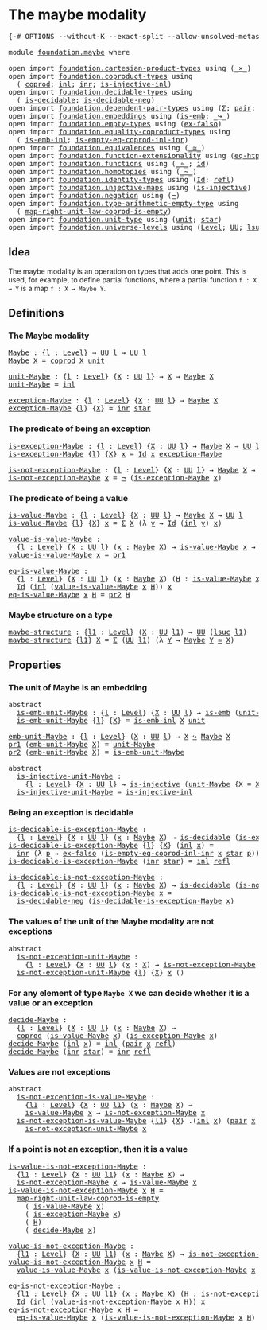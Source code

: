 # The maybe modality

<pre class="Agda"><a id="31" class="Symbol">{-#</a> <a id="35" class="Keyword">OPTIONS</a> <a id="43" class="Pragma">--without-K</a> <a id="55" class="Pragma">--exact-split</a> <a id="69" class="Pragma">--allow-unsolved-metas</a> <a id="92" class="Symbol">#-}</a>

<a id="97" class="Keyword">module</a> <a id="104" href="foundation.maybe.html" class="Module">foundation.maybe</a> <a id="121" class="Keyword">where</a>

<a id="128" class="Keyword">open</a> <a id="133" class="Keyword">import</a> <a id="140" href="foundation.cartesian-product-types.html" class="Module">foundation.cartesian-product-types</a> <a id="175" class="Keyword">using</a> <a id="181" class="Symbol">(</a><a id="182" href="foundation-core.cartesian-product-types.html#577" class="Function Operator">_×_</a><a id="185" class="Symbol">)</a>
<a id="187" class="Keyword">open</a> <a id="192" class="Keyword">import</a> <a id="199" href="foundation.coproduct-types.html" class="Module">foundation.coproduct-types</a> <a id="226" class="Keyword">using</a>
  <a id="234" class="Symbol">(</a> <a id="236" href="foundation.coproduct-types.html#1168" class="Datatype">coprod</a><a id="242" class="Symbol">;</a> <a id="244" href="foundation.coproduct-types.html#1239" class="InductiveConstructor">inl</a><a id="247" class="Symbol">;</a> <a id="249" href="foundation.coproduct-types.html#1262" class="InductiveConstructor">inr</a><a id="252" class="Symbol">;</a> <a id="254" href="foundation.coproduct-types.html#2413" class="Function">is-injective-inl</a><a id="270" class="Symbol">)</a>
<a id="272" class="Keyword">open</a> <a id="277" class="Keyword">import</a> <a id="284" href="foundation.decidable-types.html" class="Module">foundation.decidable-types</a> <a id="311" class="Keyword">using</a>
  <a id="319" class="Symbol">(</a> <a id="321" href="foundation.decidable-types.html#1905" class="Function">is-decidable</a><a id="333" class="Symbol">;</a> <a id="335" href="foundation.decidable-types.html#4740" class="Function">is-decidable-neg</a><a id="351" class="Symbol">)</a>
<a id="353" class="Keyword">open</a> <a id="358" class="Keyword">import</a> <a id="365" href="foundation.dependent-pair-types.html" class="Module">foundation.dependent-pair-types</a> <a id="397" class="Keyword">using</a> <a id="403" class="Symbol">(</a><a id="404" href="foundation-core.dependent-pair-types.html#502" class="Record">Σ</a><a id="405" class="Symbol">;</a> <a id="407" href="foundation-core.dependent-pair-types.html#575" class="InductiveConstructor">pair</a><a id="411" class="Symbol">;</a> <a id="413" href="foundation-core.dependent-pair-types.html#592" class="Field">pr1</a><a id="416" class="Symbol">;</a> <a id="418" href="foundation-core.dependent-pair-types.html#604" class="Field">pr2</a><a id="421" class="Symbol">)</a>
<a id="423" class="Keyword">open</a> <a id="428" class="Keyword">import</a> <a id="435" href="foundation.embeddings.html" class="Module">foundation.embeddings</a> <a id="457" class="Keyword">using</a> <a id="463" class="Symbol">(</a><a id="464" href="foundation-core.embeddings.html#980" class="Function">is-emb</a><a id="470" class="Symbol">;</a> <a id="472" href="foundation-core.embeddings.html#1062" class="Function Operator">_↪_</a><a id="475" class="Symbol">)</a>
<a id="477" class="Keyword">open</a> <a id="482" class="Keyword">import</a> <a id="489" href="foundation.empty-types.html" class="Module">foundation.empty-types</a> <a id="512" class="Keyword">using</a> <a id="518" class="Symbol">(</a><a id="519" href="foundation-core.empty-types.html#1147" class="Function">ex-falso</a><a id="527" class="Symbol">)</a>
<a id="529" class="Keyword">open</a> <a id="534" class="Keyword">import</a> <a id="541" href="foundation.equality-coproduct-types.html" class="Module">foundation.equality-coproduct-types</a> <a id="577" class="Keyword">using</a>
  <a id="585" class="Symbol">(</a> <a id="587" href="foundation.equality-coproduct-types.html#8465" class="Function">is-emb-inl</a><a id="597" class="Symbol">;</a> <a id="599" href="foundation.equality-coproduct-types.html#6014" class="Function">is-empty-eq-coprod-inl-inr</a><a id="625" class="Symbol">)</a>
<a id="627" class="Keyword">open</a> <a id="632" class="Keyword">import</a> <a id="639" href="foundation.equivalences.html" class="Module">foundation.equivalences</a> <a id="663" class="Keyword">using</a> <a id="669" class="Symbol">(</a><a id="670" href="foundation-core.equivalences.html#1607" class="Function Operator">_≃_</a><a id="673" class="Symbol">)</a>
<a id="675" class="Keyword">open</a> <a id="680" class="Keyword">import</a> <a id="687" href="foundation.function-extensionality.html" class="Module">foundation.function-extensionality</a> <a id="722" class="Keyword">using</a> <a id="728" class="Symbol">(</a><a id="729" href="foundation-core.function-extensionality.html#1464" class="Function">eq-htpy</a><a id="736" class="Symbol">)</a>
<a id="738" class="Keyword">open</a> <a id="743" class="Keyword">import</a> <a id="750" href="foundation.functions.html" class="Module">foundation.functions</a> <a id="771" class="Keyword">using</a> <a id="777" class="Symbol">(</a><a id="778" href="foundation-core.functions.html#407" class="Function Operator">_∘_</a><a id="781" class="Symbol">;</a> <a id="783" href="foundation-core.functions.html#309" class="Function">id</a><a id="785" class="Symbol">)</a>
<a id="787" class="Keyword">open</a> <a id="792" class="Keyword">import</a> <a id="799" href="foundation.homotopies.html" class="Module">foundation.homotopies</a> <a id="821" class="Keyword">using</a> <a id="827" class="Symbol">(</a><a id="828" href="foundation-core.homotopies.html#545" class="Function Operator">_~_</a><a id="831" class="Symbol">)</a>
<a id="833" class="Keyword">open</a> <a id="838" class="Keyword">import</a> <a id="845" href="foundation.identity-types.html" class="Module">foundation.identity-types</a> <a id="871" class="Keyword">using</a> <a id="877" class="Symbol">(</a><a id="878" href="foundation-core.identity-types.html#1754" class="Datatype">Id</a><a id="880" class="Symbol">;</a> <a id="882" href="foundation-core.identity-types.html#1807" class="InductiveConstructor">refl</a><a id="886" class="Symbol">)</a>
<a id="888" class="Keyword">open</a> <a id="893" class="Keyword">import</a> <a id="900" href="foundation.injective-maps.html" class="Module">foundation.injective-maps</a> <a id="926" class="Keyword">using</a> <a id="932" class="Symbol">(</a><a id="933" href="foundation.injective-maps.html#1295" class="Function">is-injective</a><a id="945" class="Symbol">)</a>
<a id="947" class="Keyword">open</a> <a id="952" class="Keyword">import</a> <a id="959" href="foundation.negation.html" class="Module">foundation.negation</a> <a id="979" class="Keyword">using</a> <a id="985" class="Symbol">(</a><a id="986" href="foundation-core.negation.html#452" class="Function">¬</a><a id="987" class="Symbol">)</a>
<a id="989" class="Keyword">open</a> <a id="994" class="Keyword">import</a> <a id="1001" href="foundation.type-arithmetic-empty-type.html" class="Module">foundation.type-arithmetic-empty-type</a> <a id="1039" class="Keyword">using</a>
  <a id="1047" class="Symbol">(</a> <a id="1049" href="foundation.type-arithmetic-empty-type.html#7685" class="Function">map-right-unit-law-coprod-is-empty</a><a id="1083" class="Symbol">)</a>
<a id="1085" class="Keyword">open</a> <a id="1090" class="Keyword">import</a> <a id="1097" href="foundation.unit-type.html" class="Module">foundation.unit-type</a> <a id="1118" class="Keyword">using</a> <a id="1124" class="Symbol">(</a><a id="1125" href="foundation.unit-type.html#1075" class="Datatype">unit</a><a id="1129" class="Symbol">;</a> <a id="1131" href="foundation.unit-type.html#1099" class="InductiveConstructor">star</a><a id="1135" class="Symbol">)</a>
<a id="1137" class="Keyword">open</a> <a id="1142" class="Keyword">import</a> <a id="1149" href="foundation.universe-levels.html" class="Module">foundation.universe-levels</a> <a id="1176" class="Keyword">using</a> <a id="1182" class="Symbol">(</a><a id="1183" href="Agda.Primitive.html#597" class="Postulate">Level</a><a id="1188" class="Symbol">;</a> <a id="1190" href="foundation-core.universe-levels.html#222" class="Primitive">UU</a><a id="1192" class="Symbol">;</a> <a id="1194" href="Agda.Primitive.html#780" class="Primitive">lsuc</a><a id="1198" class="Symbol">)</a>
</pre>
## Idea

The maybe modality is an operation on types that adds one point. This is used, for example, to define partial functions, where a partial function `f : X ⇀ Y` is a map `f : X → Maybe Y`.

## Definitions

### The Maybe modality

<pre class="Agda"><a id="Maybe"></a><a id="1449" href="foundation.maybe.html#1449" class="Function">Maybe</a> <a id="1455" class="Symbol">:</a> <a id="1457" class="Symbol">{</a><a id="1458" href="foundation.maybe.html#1458" class="Bound">l</a> <a id="1460" class="Symbol">:</a> <a id="1462" href="Agda.Primitive.html#597" class="Postulate">Level</a><a id="1467" class="Symbol">}</a> <a id="1469" class="Symbol">→</a> <a id="1471" href="foundation-core.universe-levels.html#222" class="Primitive">UU</a> <a id="1474" href="foundation.maybe.html#1458" class="Bound">l</a> <a id="1476" class="Symbol">→</a> <a id="1478" href="foundation-core.universe-levels.html#222" class="Primitive">UU</a> <a id="1481" href="foundation.maybe.html#1458" class="Bound">l</a>
<a id="1483" href="foundation.maybe.html#1449" class="Function">Maybe</a> <a id="1489" href="foundation.maybe.html#1489" class="Bound">X</a> <a id="1491" class="Symbol">=</a> <a id="1493" href="foundation.coproduct-types.html#1168" class="Datatype">coprod</a> <a id="1500" href="foundation.maybe.html#1489" class="Bound">X</a> <a id="1502" href="foundation.unit-type.html#1075" class="Datatype">unit</a>

<a id="unit-Maybe"></a><a id="1508" href="foundation.maybe.html#1508" class="Function">unit-Maybe</a> <a id="1519" class="Symbol">:</a> <a id="1521" class="Symbol">{</a><a id="1522" href="foundation.maybe.html#1522" class="Bound">l</a> <a id="1524" class="Symbol">:</a> <a id="1526" href="Agda.Primitive.html#597" class="Postulate">Level</a><a id="1531" class="Symbol">}</a> <a id="1533" class="Symbol">{</a><a id="1534" href="foundation.maybe.html#1534" class="Bound">X</a> <a id="1536" class="Symbol">:</a> <a id="1538" href="foundation-core.universe-levels.html#222" class="Primitive">UU</a> <a id="1541" href="foundation.maybe.html#1522" class="Bound">l</a><a id="1542" class="Symbol">}</a> <a id="1544" class="Symbol">→</a> <a id="1546" href="foundation.maybe.html#1534" class="Bound">X</a> <a id="1548" class="Symbol">→</a> <a id="1550" href="foundation.maybe.html#1449" class="Function">Maybe</a> <a id="1556" href="foundation.maybe.html#1534" class="Bound">X</a>
<a id="1558" href="foundation.maybe.html#1508" class="Function">unit-Maybe</a> <a id="1569" class="Symbol">=</a> <a id="1571" href="foundation.coproduct-types.html#1239" class="InductiveConstructor">inl</a>

<a id="exception-Maybe"></a><a id="1576" href="foundation.maybe.html#1576" class="Function">exception-Maybe</a> <a id="1592" class="Symbol">:</a> <a id="1594" class="Symbol">{</a><a id="1595" href="foundation.maybe.html#1595" class="Bound">l</a> <a id="1597" class="Symbol">:</a> <a id="1599" href="Agda.Primitive.html#597" class="Postulate">Level</a><a id="1604" class="Symbol">}</a> <a id="1606" class="Symbol">{</a><a id="1607" href="foundation.maybe.html#1607" class="Bound">X</a> <a id="1609" class="Symbol">:</a> <a id="1611" href="foundation-core.universe-levels.html#222" class="Primitive">UU</a> <a id="1614" href="foundation.maybe.html#1595" class="Bound">l</a><a id="1615" class="Symbol">}</a> <a id="1617" class="Symbol">→</a> <a id="1619" href="foundation.maybe.html#1449" class="Function">Maybe</a> <a id="1625" href="foundation.maybe.html#1607" class="Bound">X</a>
<a id="1627" href="foundation.maybe.html#1576" class="Function">exception-Maybe</a> <a id="1643" class="Symbol">{</a><a id="1644" href="foundation.maybe.html#1644" class="Bound">l</a><a id="1645" class="Symbol">}</a> <a id="1647" class="Symbol">{</a><a id="1648" href="foundation.maybe.html#1648" class="Bound">X</a><a id="1649" class="Symbol">}</a> <a id="1651" class="Symbol">=</a> <a id="1653" href="foundation.coproduct-types.html#1262" class="InductiveConstructor">inr</a> <a id="1657" href="foundation.unit-type.html#1099" class="InductiveConstructor">star</a>
</pre>
### The predicate of being an exception

<pre class="Agda"><a id="is-exception-Maybe"></a><a id="1716" href="foundation.maybe.html#1716" class="Function">is-exception-Maybe</a> <a id="1735" class="Symbol">:</a> <a id="1737" class="Symbol">{</a><a id="1738" href="foundation.maybe.html#1738" class="Bound">l</a> <a id="1740" class="Symbol">:</a> <a id="1742" href="Agda.Primitive.html#597" class="Postulate">Level</a><a id="1747" class="Symbol">}</a> <a id="1749" class="Symbol">{</a><a id="1750" href="foundation.maybe.html#1750" class="Bound">X</a> <a id="1752" class="Symbol">:</a> <a id="1754" href="foundation-core.universe-levels.html#222" class="Primitive">UU</a> <a id="1757" href="foundation.maybe.html#1738" class="Bound">l</a><a id="1758" class="Symbol">}</a> <a id="1760" class="Symbol">→</a> <a id="1762" href="foundation.maybe.html#1449" class="Function">Maybe</a> <a id="1768" href="foundation.maybe.html#1750" class="Bound">X</a> <a id="1770" class="Symbol">→</a> <a id="1772" href="foundation-core.universe-levels.html#222" class="Primitive">UU</a> <a id="1775" href="foundation.maybe.html#1738" class="Bound">l</a>
<a id="1777" href="foundation.maybe.html#1716" class="Function">is-exception-Maybe</a> <a id="1796" class="Symbol">{</a><a id="1797" href="foundation.maybe.html#1797" class="Bound">l</a><a id="1798" class="Symbol">}</a> <a id="1800" class="Symbol">{</a><a id="1801" href="foundation.maybe.html#1801" class="Bound">X</a><a id="1802" class="Symbol">}</a> <a id="1804" href="foundation.maybe.html#1804" class="Bound">x</a> <a id="1806" class="Symbol">=</a> <a id="1808" href="foundation-core.identity-types.html#1754" class="Datatype">Id</a> <a id="1811" href="foundation.maybe.html#1804" class="Bound">x</a> <a id="1813" href="foundation.maybe.html#1576" class="Function">exception-Maybe</a>

<a id="is-not-exception-Maybe"></a><a id="1830" href="foundation.maybe.html#1830" class="Function">is-not-exception-Maybe</a> <a id="1853" class="Symbol">:</a> <a id="1855" class="Symbol">{</a><a id="1856" href="foundation.maybe.html#1856" class="Bound">l</a> <a id="1858" class="Symbol">:</a> <a id="1860" href="Agda.Primitive.html#597" class="Postulate">Level</a><a id="1865" class="Symbol">}</a> <a id="1867" class="Symbol">{</a><a id="1868" href="foundation.maybe.html#1868" class="Bound">X</a> <a id="1870" class="Symbol">:</a> <a id="1872" href="foundation-core.universe-levels.html#222" class="Primitive">UU</a> <a id="1875" href="foundation.maybe.html#1856" class="Bound">l</a><a id="1876" class="Symbol">}</a> <a id="1878" class="Symbol">→</a> <a id="1880" href="foundation.maybe.html#1449" class="Function">Maybe</a> <a id="1886" href="foundation.maybe.html#1868" class="Bound">X</a> <a id="1888" class="Symbol">→</a> <a id="1890" href="foundation-core.universe-levels.html#222" class="Primitive">UU</a> <a id="1893" href="foundation.maybe.html#1856" class="Bound">l</a>
<a id="1895" href="foundation.maybe.html#1830" class="Function">is-not-exception-Maybe</a> <a id="1918" href="foundation.maybe.html#1918" class="Bound">x</a> <a id="1920" class="Symbol">=</a> <a id="1922" href="foundation-core.negation.html#452" class="Function">¬</a> <a id="1924" class="Symbol">(</a><a id="1925" href="foundation.maybe.html#1716" class="Function">is-exception-Maybe</a> <a id="1944" href="foundation.maybe.html#1918" class="Bound">x</a><a id="1945" class="Symbol">)</a>
</pre>
### The predicate of being a value

<pre class="Agda"><a id="is-value-Maybe"></a><a id="1996" href="foundation.maybe.html#1996" class="Function">is-value-Maybe</a> <a id="2011" class="Symbol">:</a> <a id="2013" class="Symbol">{</a><a id="2014" href="foundation.maybe.html#2014" class="Bound">l</a> <a id="2016" class="Symbol">:</a> <a id="2018" href="Agda.Primitive.html#597" class="Postulate">Level</a><a id="2023" class="Symbol">}</a> <a id="2025" class="Symbol">{</a><a id="2026" href="foundation.maybe.html#2026" class="Bound">X</a> <a id="2028" class="Symbol">:</a> <a id="2030" href="foundation-core.universe-levels.html#222" class="Primitive">UU</a> <a id="2033" href="foundation.maybe.html#2014" class="Bound">l</a><a id="2034" class="Symbol">}</a> <a id="2036" class="Symbol">→</a> <a id="2038" href="foundation.maybe.html#1449" class="Function">Maybe</a> <a id="2044" href="foundation.maybe.html#2026" class="Bound">X</a> <a id="2046" class="Symbol">→</a> <a id="2048" href="foundation-core.universe-levels.html#222" class="Primitive">UU</a> <a id="2051" href="foundation.maybe.html#2014" class="Bound">l</a>
<a id="2053" href="foundation.maybe.html#1996" class="Function">is-value-Maybe</a> <a id="2068" class="Symbol">{</a><a id="2069" href="foundation.maybe.html#2069" class="Bound">l</a><a id="2070" class="Symbol">}</a> <a id="2072" class="Symbol">{</a><a id="2073" href="foundation.maybe.html#2073" class="Bound">X</a><a id="2074" class="Symbol">}</a> <a id="2076" href="foundation.maybe.html#2076" class="Bound">x</a> <a id="2078" class="Symbol">=</a> <a id="2080" href="foundation-core.dependent-pair-types.html#502" class="Record">Σ</a> <a id="2082" href="foundation.maybe.html#2073" class="Bound">X</a> <a id="2084" class="Symbol">(λ</a> <a id="2087" href="foundation.maybe.html#2087" class="Bound">y</a> <a id="2089" class="Symbol">→</a> <a id="2091" href="foundation-core.identity-types.html#1754" class="Datatype">Id</a> <a id="2094" class="Symbol">(</a><a id="2095" href="foundation.coproduct-types.html#1239" class="InductiveConstructor">inl</a> <a id="2099" href="foundation.maybe.html#2087" class="Bound">y</a><a id="2100" class="Symbol">)</a> <a id="2102" href="foundation.maybe.html#2076" class="Bound">x</a><a id="2103" class="Symbol">)</a>

<a id="value-is-value-Maybe"></a><a id="2106" href="foundation.maybe.html#2106" class="Function">value-is-value-Maybe</a> <a id="2127" class="Symbol">:</a>
  <a id="2131" class="Symbol">{</a><a id="2132" href="foundation.maybe.html#2132" class="Bound">l</a> <a id="2134" class="Symbol">:</a> <a id="2136" href="Agda.Primitive.html#597" class="Postulate">Level</a><a id="2141" class="Symbol">}</a> <a id="2143" class="Symbol">{</a><a id="2144" href="foundation.maybe.html#2144" class="Bound">X</a> <a id="2146" class="Symbol">:</a> <a id="2148" href="foundation-core.universe-levels.html#222" class="Primitive">UU</a> <a id="2151" href="foundation.maybe.html#2132" class="Bound">l</a><a id="2152" class="Symbol">}</a> <a id="2154" class="Symbol">(</a><a id="2155" href="foundation.maybe.html#2155" class="Bound">x</a> <a id="2157" class="Symbol">:</a> <a id="2159" href="foundation.maybe.html#1449" class="Function">Maybe</a> <a id="2165" href="foundation.maybe.html#2144" class="Bound">X</a><a id="2166" class="Symbol">)</a> <a id="2168" class="Symbol">→</a> <a id="2170" href="foundation.maybe.html#1996" class="Function">is-value-Maybe</a> <a id="2185" href="foundation.maybe.html#2155" class="Bound">x</a> <a id="2187" class="Symbol">→</a> <a id="2189" href="foundation.maybe.html#2144" class="Bound">X</a>
<a id="2191" href="foundation.maybe.html#2106" class="Function">value-is-value-Maybe</a> <a id="2212" href="foundation.maybe.html#2212" class="Bound">x</a> <a id="2214" class="Symbol">=</a> <a id="2216" href="foundation-core.dependent-pair-types.html#592" class="Field">pr1</a>

<a id="eq-is-value-Maybe"></a><a id="2221" href="foundation.maybe.html#2221" class="Function">eq-is-value-Maybe</a> <a id="2239" class="Symbol">:</a>
  <a id="2243" class="Symbol">{</a><a id="2244" href="foundation.maybe.html#2244" class="Bound">l</a> <a id="2246" class="Symbol">:</a> <a id="2248" href="Agda.Primitive.html#597" class="Postulate">Level</a><a id="2253" class="Symbol">}</a> <a id="2255" class="Symbol">{</a><a id="2256" href="foundation.maybe.html#2256" class="Bound">X</a> <a id="2258" class="Symbol">:</a> <a id="2260" href="foundation-core.universe-levels.html#222" class="Primitive">UU</a> <a id="2263" href="foundation.maybe.html#2244" class="Bound">l</a><a id="2264" class="Symbol">}</a> <a id="2266" class="Symbol">(</a><a id="2267" href="foundation.maybe.html#2267" class="Bound">x</a> <a id="2269" class="Symbol">:</a> <a id="2271" href="foundation.maybe.html#1449" class="Function">Maybe</a> <a id="2277" href="foundation.maybe.html#2256" class="Bound">X</a><a id="2278" class="Symbol">)</a> <a id="2280" class="Symbol">(</a><a id="2281" href="foundation.maybe.html#2281" class="Bound">H</a> <a id="2283" class="Symbol">:</a> <a id="2285" href="foundation.maybe.html#1996" class="Function">is-value-Maybe</a> <a id="2300" href="foundation.maybe.html#2267" class="Bound">x</a><a id="2301" class="Symbol">)</a> <a id="2303" class="Symbol">→</a>
  <a id="2307" href="foundation-core.identity-types.html#1754" class="Datatype">Id</a> <a id="2310" class="Symbol">(</a><a id="2311" href="foundation.coproduct-types.html#1239" class="InductiveConstructor">inl</a> <a id="2315" class="Symbol">(</a><a id="2316" href="foundation.maybe.html#2106" class="Function">value-is-value-Maybe</a> <a id="2337" href="foundation.maybe.html#2267" class="Bound">x</a> <a id="2339" href="foundation.maybe.html#2281" class="Bound">H</a><a id="2340" class="Symbol">))</a> <a id="2343" href="foundation.maybe.html#2267" class="Bound">x</a>
<a id="2345" href="foundation.maybe.html#2221" class="Function">eq-is-value-Maybe</a> <a id="2363" href="foundation.maybe.html#2363" class="Bound">x</a> <a id="2365" href="foundation.maybe.html#2365" class="Bound">H</a> <a id="2367" class="Symbol">=</a> <a id="2369" href="foundation-core.dependent-pair-types.html#604" class="Field">pr2</a> <a id="2373" href="foundation.maybe.html#2365" class="Bound">H</a>
</pre>
### Maybe structure on a type

<pre class="Agda"><a id="maybe-structure"></a><a id="2419" href="foundation.maybe.html#2419" class="Function">maybe-structure</a> <a id="2435" class="Symbol">:</a> <a id="2437" class="Symbol">{</a><a id="2438" href="foundation.maybe.html#2438" class="Bound">l1</a> <a id="2441" class="Symbol">:</a> <a id="2443" href="Agda.Primitive.html#597" class="Postulate">Level</a><a id="2448" class="Symbol">}</a> <a id="2450" class="Symbol">(</a><a id="2451" href="foundation.maybe.html#2451" class="Bound">X</a> <a id="2453" class="Symbol">:</a> <a id="2455" href="foundation-core.universe-levels.html#222" class="Primitive">UU</a> <a id="2458" href="foundation.maybe.html#2438" class="Bound">l1</a><a id="2460" class="Symbol">)</a> <a id="2462" class="Symbol">→</a> <a id="2464" href="foundation-core.universe-levels.html#222" class="Primitive">UU</a> <a id="2467" class="Symbol">(</a><a id="2468" href="Agda.Primitive.html#780" class="Primitive">lsuc</a> <a id="2473" href="foundation.maybe.html#2438" class="Bound">l1</a><a id="2475" class="Symbol">)</a>
<a id="2477" href="foundation.maybe.html#2419" class="Function">maybe-structure</a> <a id="2493" class="Symbol">{</a><a id="2494" href="foundation.maybe.html#2494" class="Bound">l1</a><a id="2496" class="Symbol">}</a> <a id="2498" href="foundation.maybe.html#2498" class="Bound">X</a> <a id="2500" class="Symbol">=</a> <a id="2502" href="foundation-core.dependent-pair-types.html#502" class="Record">Σ</a> <a id="2504" class="Symbol">(</a><a id="2505" href="foundation-core.universe-levels.html#222" class="Primitive">UU</a> <a id="2508" href="foundation.maybe.html#2494" class="Bound">l1</a><a id="2510" class="Symbol">)</a> <a id="2512" class="Symbol">(λ</a> <a id="2515" href="foundation.maybe.html#2515" class="Bound">Y</a> <a id="2517" class="Symbol">→</a> <a id="2519" href="foundation.maybe.html#1449" class="Function">Maybe</a> <a id="2525" href="foundation.maybe.html#2515" class="Bound">Y</a> <a id="2527" href="foundation-core.equivalences.html#1607" class="Function Operator">≃</a> <a id="2529" href="foundation.maybe.html#2498" class="Bound">X</a><a id="2530" class="Symbol">)</a>
</pre>
## Properties

### The unit of Maybe is an embedding

<pre class="Agda"><a id="2599" class="Keyword">abstract</a>
  <a id="is-emb-unit-Maybe"></a><a id="2610" href="foundation.maybe.html#2610" class="Function">is-emb-unit-Maybe</a> <a id="2628" class="Symbol">:</a> <a id="2630" class="Symbol">{</a><a id="2631" href="foundation.maybe.html#2631" class="Bound">l</a> <a id="2633" class="Symbol">:</a> <a id="2635" href="Agda.Primitive.html#597" class="Postulate">Level</a><a id="2640" class="Symbol">}</a> <a id="2642" class="Symbol">{</a><a id="2643" href="foundation.maybe.html#2643" class="Bound">X</a> <a id="2645" class="Symbol">:</a> <a id="2647" href="foundation-core.universe-levels.html#222" class="Primitive">UU</a> <a id="2650" href="foundation.maybe.html#2631" class="Bound">l</a><a id="2651" class="Symbol">}</a> <a id="2653" class="Symbol">→</a> <a id="2655" href="foundation-core.embeddings.html#980" class="Function">is-emb</a> <a id="2662" class="Symbol">(</a><a id="2663" href="foundation.maybe.html#1508" class="Function">unit-Maybe</a> <a id="2674" class="Symbol">{</a><a id="2675" class="Argument">X</a> <a id="2677" class="Symbol">=</a> <a id="2679" href="foundation.maybe.html#2643" class="Bound">X</a><a id="2680" class="Symbol">})</a>
  <a id="2685" href="foundation.maybe.html#2610" class="Function">is-emb-unit-Maybe</a> <a id="2703" class="Symbol">{</a><a id="2704" href="foundation.maybe.html#2704" class="Bound">l</a><a id="2705" class="Symbol">}</a> <a id="2707" class="Symbol">{</a><a id="2708" href="foundation.maybe.html#2708" class="Bound">X</a><a id="2709" class="Symbol">}</a> <a id="2711" class="Symbol">=</a> <a id="2713" href="foundation.equality-coproduct-types.html#8465" class="Function">is-emb-inl</a> <a id="2724" href="foundation.maybe.html#2708" class="Bound">X</a> <a id="2726" href="foundation.unit-type.html#1075" class="Datatype">unit</a>

<a id="emb-unit-Maybe"></a><a id="2732" href="foundation.maybe.html#2732" class="Function">emb-unit-Maybe</a> <a id="2747" class="Symbol">:</a> <a id="2749" class="Symbol">{</a><a id="2750" href="foundation.maybe.html#2750" class="Bound">l</a> <a id="2752" class="Symbol">:</a> <a id="2754" href="Agda.Primitive.html#597" class="Postulate">Level</a><a id="2759" class="Symbol">}</a> <a id="2761" class="Symbol">(</a><a id="2762" href="foundation.maybe.html#2762" class="Bound">X</a> <a id="2764" class="Symbol">:</a> <a id="2766" href="foundation-core.universe-levels.html#222" class="Primitive">UU</a> <a id="2769" href="foundation.maybe.html#2750" class="Bound">l</a><a id="2770" class="Symbol">)</a> <a id="2772" class="Symbol">→</a> <a id="2774" href="foundation.maybe.html#2762" class="Bound">X</a> <a id="2776" href="foundation-core.embeddings.html#1062" class="Function Operator">↪</a> <a id="2778" href="foundation.maybe.html#1449" class="Function">Maybe</a> <a id="2784" href="foundation.maybe.html#2762" class="Bound">X</a>
<a id="2786" href="foundation-core.dependent-pair-types.html#592" class="Field">pr1</a> <a id="2790" class="Symbol">(</a><a id="2791" href="foundation.maybe.html#2732" class="Function">emb-unit-Maybe</a> <a id="2806" href="foundation.maybe.html#2806" class="Bound">X</a><a id="2807" class="Symbol">)</a> <a id="2809" class="Symbol">=</a> <a id="2811" href="foundation.maybe.html#1508" class="Function">unit-Maybe</a>
<a id="2822" href="foundation-core.dependent-pair-types.html#604" class="Field">pr2</a> <a id="2826" class="Symbol">(</a><a id="2827" href="foundation.maybe.html#2732" class="Function">emb-unit-Maybe</a> <a id="2842" href="foundation.maybe.html#2842" class="Bound">X</a><a id="2843" class="Symbol">)</a> <a id="2845" class="Symbol">=</a> <a id="2847" href="foundation.maybe.html#2610" class="Function">is-emb-unit-Maybe</a>

<a id="2866" class="Keyword">abstract</a>
  <a id="is-injective-unit-Maybe"></a><a id="2877" href="foundation.maybe.html#2877" class="Function">is-injective-unit-Maybe</a> <a id="2901" class="Symbol">:</a>
    <a id="2907" class="Symbol">{</a><a id="2908" href="foundation.maybe.html#2908" class="Bound">l</a> <a id="2910" class="Symbol">:</a> <a id="2912" href="Agda.Primitive.html#597" class="Postulate">Level</a><a id="2917" class="Symbol">}</a> <a id="2919" class="Symbol">{</a><a id="2920" href="foundation.maybe.html#2920" class="Bound">X</a> <a id="2922" class="Symbol">:</a> <a id="2924" href="foundation-core.universe-levels.html#222" class="Primitive">UU</a> <a id="2927" href="foundation.maybe.html#2908" class="Bound">l</a><a id="2928" class="Symbol">}</a> <a id="2930" class="Symbol">→</a> <a id="2932" href="foundation.injective-maps.html#1295" class="Function">is-injective</a> <a id="2945" class="Symbol">(</a><a id="2946" href="foundation.maybe.html#1508" class="Function">unit-Maybe</a> <a id="2957" class="Symbol">{</a><a id="2958" class="Argument">X</a> <a id="2960" class="Symbol">=</a> <a id="2962" href="foundation.maybe.html#2920" class="Bound">X</a><a id="2963" class="Symbol">})</a>
  <a id="2968" href="foundation.maybe.html#2877" class="Function">is-injective-unit-Maybe</a> <a id="2992" class="Symbol">=</a> <a id="2994" href="foundation.coproduct-types.html#2413" class="Function">is-injective-inl</a>
</pre>
### Being an exception is decidable

<pre class="Agda"><a id="is-decidable-is-exception-Maybe"></a><a id="3061" href="foundation.maybe.html#3061" class="Function">is-decidable-is-exception-Maybe</a> <a id="3093" class="Symbol">:</a>
  <a id="3097" class="Symbol">{</a><a id="3098" href="foundation.maybe.html#3098" class="Bound">l</a> <a id="3100" class="Symbol">:</a> <a id="3102" href="Agda.Primitive.html#597" class="Postulate">Level</a><a id="3107" class="Symbol">}</a> <a id="3109" class="Symbol">{</a><a id="3110" href="foundation.maybe.html#3110" class="Bound">X</a> <a id="3112" class="Symbol">:</a> <a id="3114" href="foundation-core.universe-levels.html#222" class="Primitive">UU</a> <a id="3117" href="foundation.maybe.html#3098" class="Bound">l</a><a id="3118" class="Symbol">}</a> <a id="3120" class="Symbol">(</a><a id="3121" href="foundation.maybe.html#3121" class="Bound">x</a> <a id="3123" class="Symbol">:</a> <a id="3125" href="foundation.maybe.html#1449" class="Function">Maybe</a> <a id="3131" href="foundation.maybe.html#3110" class="Bound">X</a><a id="3132" class="Symbol">)</a> <a id="3134" class="Symbol">→</a> <a id="3136" href="foundation.decidable-types.html#1905" class="Function">is-decidable</a> <a id="3149" class="Symbol">(</a><a id="3150" href="foundation.maybe.html#1716" class="Function">is-exception-Maybe</a> <a id="3169" href="foundation.maybe.html#3121" class="Bound">x</a><a id="3170" class="Symbol">)</a>
<a id="3172" href="foundation.maybe.html#3061" class="Function">is-decidable-is-exception-Maybe</a> <a id="3204" class="Symbol">{</a><a id="3205" href="foundation.maybe.html#3205" class="Bound">l</a><a id="3206" class="Symbol">}</a> <a id="3208" class="Symbol">{</a><a id="3209" href="foundation.maybe.html#3209" class="Bound">X</a><a id="3210" class="Symbol">}</a> <a id="3212" class="Symbol">(</a><a id="3213" href="foundation.coproduct-types.html#1239" class="InductiveConstructor">inl</a> <a id="3217" href="foundation.maybe.html#3217" class="Bound">x</a><a id="3218" class="Symbol">)</a> <a id="3220" class="Symbol">=</a>
  <a id="3224" href="foundation.coproduct-types.html#1262" class="InductiveConstructor">inr</a> <a id="3228" class="Symbol">(λ</a> <a id="3231" href="foundation.maybe.html#3231" class="Bound">p</a> <a id="3233" class="Symbol">→</a> <a id="3235" href="foundation-core.empty-types.html#1147" class="Function">ex-falso</a> <a id="3244" class="Symbol">(</a><a id="3245" href="foundation.equality-coproduct-types.html#6014" class="Function">is-empty-eq-coprod-inl-inr</a> <a id="3272" href="foundation.maybe.html#3217" class="Bound">x</a> <a id="3274" href="foundation.unit-type.html#1099" class="InductiveConstructor">star</a> <a id="3279" href="foundation.maybe.html#3231" class="Bound">p</a><a id="3280" class="Symbol">))</a>
<a id="3283" href="foundation.maybe.html#3061" class="Function">is-decidable-is-exception-Maybe</a> <a id="3315" class="Symbol">(</a><a id="3316" href="foundation.coproduct-types.html#1262" class="InductiveConstructor">inr</a> <a id="3320" href="foundation.unit-type.html#1099" class="InductiveConstructor">star</a><a id="3324" class="Symbol">)</a> <a id="3326" class="Symbol">=</a> <a id="3328" href="foundation.coproduct-types.html#1239" class="InductiveConstructor">inl</a> <a id="3332" href="foundation-core.identity-types.html#1807" class="InductiveConstructor">refl</a>

<a id="is-decidable-is-not-exception-Maybe"></a><a id="3338" href="foundation.maybe.html#3338" class="Function">is-decidable-is-not-exception-Maybe</a> <a id="3374" class="Symbol">:</a>
  <a id="3378" class="Symbol">{</a><a id="3379" href="foundation.maybe.html#3379" class="Bound">l</a> <a id="3381" class="Symbol">:</a> <a id="3383" href="Agda.Primitive.html#597" class="Postulate">Level</a><a id="3388" class="Symbol">}</a> <a id="3390" class="Symbol">{</a><a id="3391" href="foundation.maybe.html#3391" class="Bound">X</a> <a id="3393" class="Symbol">:</a> <a id="3395" href="foundation-core.universe-levels.html#222" class="Primitive">UU</a> <a id="3398" href="foundation.maybe.html#3379" class="Bound">l</a><a id="3399" class="Symbol">}</a> <a id="3401" class="Symbol">(</a><a id="3402" href="foundation.maybe.html#3402" class="Bound">x</a> <a id="3404" class="Symbol">:</a> <a id="3406" href="foundation.maybe.html#1449" class="Function">Maybe</a> <a id="3412" href="foundation.maybe.html#3391" class="Bound">X</a><a id="3413" class="Symbol">)</a> <a id="3415" class="Symbol">→</a> <a id="3417" href="foundation.decidable-types.html#1905" class="Function">is-decidable</a> <a id="3430" class="Symbol">(</a><a id="3431" href="foundation.maybe.html#1830" class="Function">is-not-exception-Maybe</a> <a id="3454" href="foundation.maybe.html#3402" class="Bound">x</a><a id="3455" class="Symbol">)</a>
<a id="3457" href="foundation.maybe.html#3338" class="Function">is-decidable-is-not-exception-Maybe</a> <a id="3493" href="foundation.maybe.html#3493" class="Bound">x</a> <a id="3495" class="Symbol">=</a>
  <a id="3499" href="foundation.decidable-types.html#4740" class="Function">is-decidable-neg</a> <a id="3516" class="Symbol">(</a><a id="3517" href="foundation.maybe.html#3061" class="Function">is-decidable-is-exception-Maybe</a> <a id="3549" href="foundation.maybe.html#3493" class="Bound">x</a><a id="3550" class="Symbol">)</a>
</pre>
### The values of the unit of the Maybe modality are not exceptions

<pre class="Agda"><a id="3634" class="Keyword">abstract</a>
  <a id="is-not-exception-unit-Maybe"></a><a id="3645" href="foundation.maybe.html#3645" class="Function">is-not-exception-unit-Maybe</a> <a id="3673" class="Symbol">:</a>
    <a id="3679" class="Symbol">{</a><a id="3680" href="foundation.maybe.html#3680" class="Bound">l</a> <a id="3682" class="Symbol">:</a> <a id="3684" href="Agda.Primitive.html#597" class="Postulate">Level</a><a id="3689" class="Symbol">}</a> <a id="3691" class="Symbol">{</a><a id="3692" href="foundation.maybe.html#3692" class="Bound">X</a> <a id="3694" class="Symbol">:</a> <a id="3696" href="foundation-core.universe-levels.html#222" class="Primitive">UU</a> <a id="3699" href="foundation.maybe.html#3680" class="Bound">l</a><a id="3700" class="Symbol">}</a> <a id="3702" class="Symbol">(</a><a id="3703" href="foundation.maybe.html#3703" class="Bound">x</a> <a id="3705" class="Symbol">:</a> <a id="3707" href="foundation.maybe.html#3692" class="Bound">X</a><a id="3708" class="Symbol">)</a> <a id="3710" class="Symbol">→</a> <a id="3712" href="foundation.maybe.html#1830" class="Function">is-not-exception-Maybe</a> <a id="3735" class="Symbol">(</a><a id="3736" href="foundation.maybe.html#1508" class="Function">unit-Maybe</a> <a id="3747" href="foundation.maybe.html#3703" class="Bound">x</a><a id="3748" class="Symbol">)</a>
  <a id="3752" href="foundation.maybe.html#3645" class="Function">is-not-exception-unit-Maybe</a> <a id="3780" class="Symbol">{</a><a id="3781" href="foundation.maybe.html#3781" class="Bound">l</a><a id="3782" class="Symbol">}</a> <a id="3784" class="Symbol">{</a><a id="3785" href="foundation.maybe.html#3785" class="Bound">X</a><a id="3786" class="Symbol">}</a> <a id="3788" href="foundation.maybe.html#3788" class="Bound">x</a> <a id="3790" class="Symbol">()</a>
</pre>
### For any element of type `Maybe X` we can decide whether it is a value or an exception

<pre class="Agda"><a id="decide-Maybe"></a><a id="3897" href="foundation.maybe.html#3897" class="Function">decide-Maybe</a> <a id="3910" class="Symbol">:</a>
  <a id="3914" class="Symbol">{</a><a id="3915" href="foundation.maybe.html#3915" class="Bound">l</a> <a id="3917" class="Symbol">:</a> <a id="3919" href="Agda.Primitive.html#597" class="Postulate">Level</a><a id="3924" class="Symbol">}</a> <a id="3926" class="Symbol">{</a><a id="3927" href="foundation.maybe.html#3927" class="Bound">X</a> <a id="3929" class="Symbol">:</a> <a id="3931" href="foundation-core.universe-levels.html#222" class="Primitive">UU</a> <a id="3934" href="foundation.maybe.html#3915" class="Bound">l</a><a id="3935" class="Symbol">}</a> <a id="3937" class="Symbol">(</a><a id="3938" href="foundation.maybe.html#3938" class="Bound">x</a> <a id="3940" class="Symbol">:</a> <a id="3942" href="foundation.maybe.html#1449" class="Function">Maybe</a> <a id="3948" href="foundation.maybe.html#3927" class="Bound">X</a><a id="3949" class="Symbol">)</a> <a id="3951" class="Symbol">→</a>
  <a id="3955" href="foundation.coproduct-types.html#1168" class="Datatype">coprod</a> <a id="3962" class="Symbol">(</a><a id="3963" href="foundation.maybe.html#1996" class="Function">is-value-Maybe</a> <a id="3978" href="foundation.maybe.html#3938" class="Bound">x</a><a id="3979" class="Symbol">)</a> <a id="3981" class="Symbol">(</a><a id="3982" href="foundation.maybe.html#1716" class="Function">is-exception-Maybe</a> <a id="4001" href="foundation.maybe.html#3938" class="Bound">x</a><a id="4002" class="Symbol">)</a>
<a id="4004" href="foundation.maybe.html#3897" class="Function">decide-Maybe</a> <a id="4017" class="Symbol">(</a><a id="4018" href="foundation.coproduct-types.html#1239" class="InductiveConstructor">inl</a> <a id="4022" href="foundation.maybe.html#4022" class="Bound">x</a><a id="4023" class="Symbol">)</a> <a id="4025" class="Symbol">=</a> <a id="4027" href="foundation.coproduct-types.html#1239" class="InductiveConstructor">inl</a> <a id="4031" class="Symbol">(</a><a id="4032" href="foundation-core.dependent-pair-types.html#575" class="InductiveConstructor">pair</a> <a id="4037" href="foundation.maybe.html#4022" class="Bound">x</a> <a id="4039" href="foundation-core.identity-types.html#1807" class="InductiveConstructor">refl</a><a id="4043" class="Symbol">)</a>
<a id="4045" href="foundation.maybe.html#3897" class="Function">decide-Maybe</a> <a id="4058" class="Symbol">(</a><a id="4059" href="foundation.coproduct-types.html#1262" class="InductiveConstructor">inr</a> <a id="4063" href="foundation.unit-type.html#1099" class="InductiveConstructor">star</a><a id="4067" class="Symbol">)</a> <a id="4069" class="Symbol">=</a> <a id="4071" href="foundation.coproduct-types.html#1262" class="InductiveConstructor">inr</a> <a id="4075" href="foundation-core.identity-types.html#1807" class="InductiveConstructor">refl</a>
</pre>
### Values are not exceptions

<pre class="Agda"><a id="4124" class="Keyword">abstract</a>
  <a id="is-not-exception-is-value-Maybe"></a><a id="4135" href="foundation.maybe.html#4135" class="Function">is-not-exception-is-value-Maybe</a> <a id="4167" class="Symbol">:</a>
    <a id="4173" class="Symbol">{</a><a id="4174" href="foundation.maybe.html#4174" class="Bound">l1</a> <a id="4177" class="Symbol">:</a> <a id="4179" href="Agda.Primitive.html#597" class="Postulate">Level</a><a id="4184" class="Symbol">}</a> <a id="4186" class="Symbol">{</a><a id="4187" href="foundation.maybe.html#4187" class="Bound">X</a> <a id="4189" class="Symbol">:</a> <a id="4191" href="foundation-core.universe-levels.html#222" class="Primitive">UU</a> <a id="4194" href="foundation.maybe.html#4174" class="Bound">l1</a><a id="4196" class="Symbol">}</a> <a id="4198" class="Symbol">(</a><a id="4199" href="foundation.maybe.html#4199" class="Bound">x</a> <a id="4201" class="Symbol">:</a> <a id="4203" href="foundation.maybe.html#1449" class="Function">Maybe</a> <a id="4209" href="foundation.maybe.html#4187" class="Bound">X</a><a id="4210" class="Symbol">)</a> <a id="4212" class="Symbol">→</a>
    <a id="4218" href="foundation.maybe.html#1996" class="Function">is-value-Maybe</a> <a id="4233" href="foundation.maybe.html#4199" class="Bound">x</a> <a id="4235" class="Symbol">→</a> <a id="4237" href="foundation.maybe.html#1830" class="Function">is-not-exception-Maybe</a> <a id="4260" href="foundation.maybe.html#4199" class="Bound">x</a>
  <a id="4264" href="foundation.maybe.html#4135" class="Function">is-not-exception-is-value-Maybe</a> <a id="4296" class="Symbol">{</a><a id="4297" href="foundation.maybe.html#4297" class="Bound">l1</a><a id="4299" class="Symbol">}</a> <a id="4301" class="Symbol">{</a><a id="4302" href="foundation.maybe.html#4302" class="Bound">X</a><a id="4303" class="Symbol">}</a> <a id="4305" class="DottedPattern Symbol">.(</a><a id="4307" href="foundation.coproduct-types.html#1239" class="DottedPattern InductiveConstructor">inl</a> <a id="4311" href="foundation.maybe.html#4320" class="DottedPattern Bound">x</a><a id="4312" class="DottedPattern Symbol">)</a> <a id="4314" class="Symbol">(</a><a id="4315" href="foundation-core.dependent-pair-types.html#575" class="InductiveConstructor">pair</a> <a id="4320" href="foundation.maybe.html#4320" class="Bound">x</a> <a id="4322" href="foundation-core.identity-types.html#1807" class="InductiveConstructor">refl</a><a id="4326" class="Symbol">)</a> <a id="4328" class="Symbol">=</a>
    <a id="4334" href="foundation.maybe.html#3645" class="Function">is-not-exception-unit-Maybe</a> <a id="4362" href="foundation.maybe.html#4320" class="Bound">x</a>
</pre>
### If a point is not an exception, then it is a value

<pre class="Agda"><a id="is-value-is-not-exception-Maybe"></a><a id="4433" href="foundation.maybe.html#4433" class="Function">is-value-is-not-exception-Maybe</a> <a id="4465" class="Symbol">:</a>
  <a id="4469" class="Symbol">{</a><a id="4470" href="foundation.maybe.html#4470" class="Bound">l1</a> <a id="4473" class="Symbol">:</a> <a id="4475" href="Agda.Primitive.html#597" class="Postulate">Level</a><a id="4480" class="Symbol">}</a> <a id="4482" class="Symbol">{</a><a id="4483" href="foundation.maybe.html#4483" class="Bound">X</a> <a id="4485" class="Symbol">:</a> <a id="4487" href="foundation-core.universe-levels.html#222" class="Primitive">UU</a> <a id="4490" href="foundation.maybe.html#4470" class="Bound">l1</a><a id="4492" class="Symbol">}</a> <a id="4494" class="Symbol">(</a><a id="4495" href="foundation.maybe.html#4495" class="Bound">x</a> <a id="4497" class="Symbol">:</a> <a id="4499" href="foundation.maybe.html#1449" class="Function">Maybe</a> <a id="4505" href="foundation.maybe.html#4483" class="Bound">X</a><a id="4506" class="Symbol">)</a> <a id="4508" class="Symbol">→</a>
  <a id="4512" href="foundation.maybe.html#1830" class="Function">is-not-exception-Maybe</a> <a id="4535" href="foundation.maybe.html#4495" class="Bound">x</a> <a id="4537" class="Symbol">→</a> <a id="4539" href="foundation.maybe.html#1996" class="Function">is-value-Maybe</a> <a id="4554" href="foundation.maybe.html#4495" class="Bound">x</a>
<a id="4556" href="foundation.maybe.html#4433" class="Function">is-value-is-not-exception-Maybe</a> <a id="4588" href="foundation.maybe.html#4588" class="Bound">x</a> <a id="4590" href="foundation.maybe.html#4590" class="Bound">H</a> <a id="4592" class="Symbol">=</a>
  <a id="4596" href="foundation.type-arithmetic-empty-type.html#7685" class="Function">map-right-unit-law-coprod-is-empty</a>
    <a id="4635" class="Symbol">(</a> <a id="4637" href="foundation.maybe.html#1996" class="Function">is-value-Maybe</a> <a id="4652" href="foundation.maybe.html#4588" class="Bound">x</a><a id="4653" class="Symbol">)</a>
    <a id="4659" class="Symbol">(</a> <a id="4661" href="foundation.maybe.html#1716" class="Function">is-exception-Maybe</a> <a id="4680" href="foundation.maybe.html#4588" class="Bound">x</a><a id="4681" class="Symbol">)</a>
    <a id="4687" class="Symbol">(</a> <a id="4689" href="foundation.maybe.html#4590" class="Bound">H</a><a id="4690" class="Symbol">)</a>
    <a id="4696" class="Symbol">(</a> <a id="4698" href="foundation.maybe.html#3897" class="Function">decide-Maybe</a> <a id="4711" href="foundation.maybe.html#4588" class="Bound">x</a><a id="4712" class="Symbol">)</a>

<a id="value-is-not-exception-Maybe"></a><a id="4715" href="foundation.maybe.html#4715" class="Function">value-is-not-exception-Maybe</a> <a id="4744" class="Symbol">:</a>
  <a id="4748" class="Symbol">{</a><a id="4749" href="foundation.maybe.html#4749" class="Bound">l1</a> <a id="4752" class="Symbol">:</a> <a id="4754" href="Agda.Primitive.html#597" class="Postulate">Level</a><a id="4759" class="Symbol">}</a> <a id="4761" class="Symbol">{</a><a id="4762" href="foundation.maybe.html#4762" class="Bound">X</a> <a id="4764" class="Symbol">:</a> <a id="4766" href="foundation-core.universe-levels.html#222" class="Primitive">UU</a> <a id="4769" href="foundation.maybe.html#4749" class="Bound">l1</a><a id="4771" class="Symbol">}</a> <a id="4773" class="Symbol">(</a><a id="4774" href="foundation.maybe.html#4774" class="Bound">x</a> <a id="4776" class="Symbol">:</a> <a id="4778" href="foundation.maybe.html#1449" class="Function">Maybe</a> <a id="4784" href="foundation.maybe.html#4762" class="Bound">X</a><a id="4785" class="Symbol">)</a> <a id="4787" class="Symbol">→</a> <a id="4789" href="foundation.maybe.html#1830" class="Function">is-not-exception-Maybe</a> <a id="4812" href="foundation.maybe.html#4774" class="Bound">x</a> <a id="4814" class="Symbol">→</a> <a id="4816" href="foundation.maybe.html#4762" class="Bound">X</a>
<a id="4818" href="foundation.maybe.html#4715" class="Function">value-is-not-exception-Maybe</a> <a id="4847" href="foundation.maybe.html#4847" class="Bound">x</a> <a id="4849" href="foundation.maybe.html#4849" class="Bound">H</a> <a id="4851" class="Symbol">=</a>
  <a id="4855" href="foundation.maybe.html#2106" class="Function">value-is-value-Maybe</a> <a id="4876" href="foundation.maybe.html#4847" class="Bound">x</a> <a id="4878" class="Symbol">(</a><a id="4879" href="foundation.maybe.html#4433" class="Function">is-value-is-not-exception-Maybe</a> <a id="4911" href="foundation.maybe.html#4847" class="Bound">x</a> <a id="4913" href="foundation.maybe.html#4849" class="Bound">H</a><a id="4914" class="Symbol">)</a>

<a id="eq-is-not-exception-Maybe"></a><a id="4917" href="foundation.maybe.html#4917" class="Function">eq-is-not-exception-Maybe</a> <a id="4943" class="Symbol">:</a>
  <a id="4947" class="Symbol">{</a><a id="4948" href="foundation.maybe.html#4948" class="Bound">l1</a> <a id="4951" class="Symbol">:</a> <a id="4953" href="Agda.Primitive.html#597" class="Postulate">Level</a><a id="4958" class="Symbol">}</a> <a id="4960" class="Symbol">{</a><a id="4961" href="foundation.maybe.html#4961" class="Bound">X</a> <a id="4963" class="Symbol">:</a> <a id="4965" href="foundation-core.universe-levels.html#222" class="Primitive">UU</a> <a id="4968" href="foundation.maybe.html#4948" class="Bound">l1</a><a id="4970" class="Symbol">}</a> <a id="4972" class="Symbol">(</a><a id="4973" href="foundation.maybe.html#4973" class="Bound">x</a> <a id="4975" class="Symbol">:</a> <a id="4977" href="foundation.maybe.html#1449" class="Function">Maybe</a> <a id="4983" href="foundation.maybe.html#4961" class="Bound">X</a><a id="4984" class="Symbol">)</a> <a id="4986" class="Symbol">(</a><a id="4987" href="foundation.maybe.html#4987" class="Bound">H</a> <a id="4989" class="Symbol">:</a> <a id="4991" href="foundation.maybe.html#1830" class="Function">is-not-exception-Maybe</a> <a id="5014" href="foundation.maybe.html#4973" class="Bound">x</a><a id="5015" class="Symbol">)</a> <a id="5017" class="Symbol">→</a>
  <a id="5021" href="foundation-core.identity-types.html#1754" class="Datatype">Id</a> <a id="5024" class="Symbol">(</a><a id="5025" href="foundation.coproduct-types.html#1239" class="InductiveConstructor">inl</a> <a id="5029" class="Symbol">(</a><a id="5030" href="foundation.maybe.html#4715" class="Function">value-is-not-exception-Maybe</a> <a id="5059" href="foundation.maybe.html#4973" class="Bound">x</a> <a id="5061" href="foundation.maybe.html#4987" class="Bound">H</a><a id="5062" class="Symbol">))</a> <a id="5065" href="foundation.maybe.html#4973" class="Bound">x</a>
<a id="5067" href="foundation.maybe.html#4917" class="Function">eq-is-not-exception-Maybe</a> <a id="5093" href="foundation.maybe.html#5093" class="Bound">x</a> <a id="5095" href="foundation.maybe.html#5095" class="Bound">H</a> <a id="5097" class="Symbol">=</a>
  <a id="5101" href="foundation.maybe.html#2221" class="Function">eq-is-value-Maybe</a> <a id="5119" href="foundation.maybe.html#5093" class="Bound">x</a> <a id="5121" class="Symbol">(</a><a id="5122" href="foundation.maybe.html#4433" class="Function">is-value-is-not-exception-Maybe</a> <a id="5154" href="foundation.maybe.html#5093" class="Bound">x</a> <a id="5156" href="foundation.maybe.html#5095" class="Bound">H</a><a id="5157" class="Symbol">)</a>
</pre>
